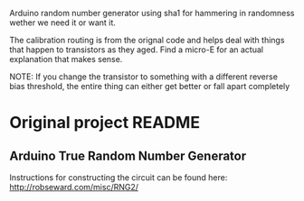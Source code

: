 Arduino random number generator using sha1 for hammering in randomness wether we need it or
want it.


The calibration routing is from the orignal code and helps deal with things that happen
to transistors as they aged. Find a micro-E for an actual explanation that makes sense.

NOTE:
If you change the transistor to something with a different reverse bias threshold, the entire
thing can either get better or fall apart completely


Original project README
=============================================================================================

Arduino True Random Number Generator
----

Instructions for constructing the circuit can be found here: http://robseward.com/misc/RNG2/

